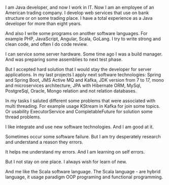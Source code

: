 
I am   Java developer,   and now   I work in IT.
Now   I am an employee   of an American trading company.
I develop web services   that use on bank structure   or   on some trading place.
I have   a total experience as a Java developer   for more   than eight years.

And also   I write some programs on another   software languages.
For example   PHP, JavaScript, Angular, Scala, GoLang.
I try   to write   strong and clean code,   and often   I do code review.

I can service   some server hardware.
Some time ago   I was   a build manager.
And   was preparing   some assemblies   to   next test phase.

But   I accepted hard solution   that   I would stay   the developer   for server applications.
In my last projects   I apply next   software technologies:
Spring and Spring Boot, 
JMS Active MQ and Kafka, 
JDK version from 7 to 17,
mono and microservices architecture, 
JPA with Hibernate ORM, 
MySql, PostgreSql, Oracle, Mongo relation   and   not relation databases.

In my tasks   I saluted   different   some problems   that   were associated with multi threading.
For example   usage KStream in Kafka   for join   some topics.
Or   usability   ExecutorService and CompletableFuture   for solution   some thread problems.

I like   integrate   and use   new software technologies.
And   I am good   at it.

Sometimes   occur   some software failure.
But   I am try   desperately research   and   understand   a reason they errors.

It helps me   understand   my errors.
And   I am learning   on self errors.

But   I not stay   on one place.
I always   wish   for learn of new.

And   me like   the Scala   software language.
The Scala language -   are hybrid language,   it usage   paradigm OOP programing   and   functional programming.

